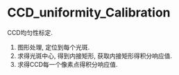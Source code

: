 # CCD_uniformity_Calibration


CCD均匀性标定.
1. 图形处理, 定位到每个光斑.
2. 求得光斑中心, 得到内接矩形, 获取内接矩形得积分响应值.
3. 求得CCD每一个像素点得积分响应值.
